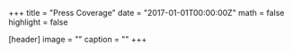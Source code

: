 +++
title = "Press Coverage"
date = "2017-01-01T00:00:00Z"
math = false
highlight = false

[header]
image = ""
caption = ""
+++
